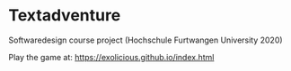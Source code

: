 # Textadventure
Softwaredesign course project (Hochschule Furtwangen University 2020)

Play the game at:
https://exolicious.github.io/index.html
